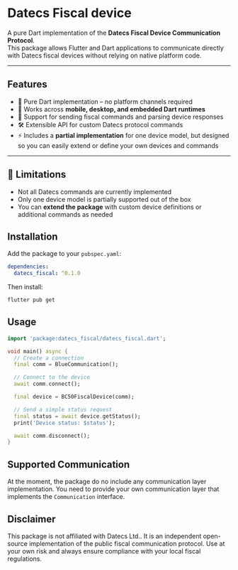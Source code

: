 # Datecs Fiscal device

A pure Dart implementation of the **Datecs Fiscal Device Communication Protocol**.  
This package allows Flutter and Dart applications to communicate directly with Datecs fiscal devices without relying on native platform code.

---

## Features

- 📡 Pure Dart implementation – no platform channels required  
- 🔌 Works across **mobile, desktop, and embedded Dart runtimes**  
- 🧾 Support for sending fiscal commands and parsing device responses  
- 🛠️ Extensible API for custom Datecs protocol commands  
- ⚡ Includes a **partial implementation** for one device model, but designed so you can easily extend or define your own devices and commands  

---

## 🚧 Limitations

- Not all Datecs commands are currently implemented  
- Only one device model is partially supported out of the box  
- You can **extend the package** with custom device definitions or additional commands as needed  


## Installation

Add the package to your `pubspec.yaml`:

```yaml
dependencies:
  datecs_fiscal: ^0.1.0
```

Then install:

```bash
flutter pub get
```

## Usage

```dart
import 'package:datecs_fiscal/datecs_fiscal.dart';

void main() async {
  // Create a connection
  final comm = BlueCommunication();

  // Connect to the device
  await comm.connect();

  final device = BC50FiscalDevice(comm);

  // Send a simple status request
  final status = await device.getStatus();
  print('Device status: $status');

  await comm.disconnect();
}
```


## Supported Communication

At the moment, the package do no include any communication layer implementation.
You need to provide your own communication layer that implements the `Communication` interface.

## Disclaimer

This package is not affiliated with Datecs Ltd..
It is an independent open-source implementation of the public fiscal communication protocol.
Use at your own risk and always ensure compliance with your local fiscal regulations.
